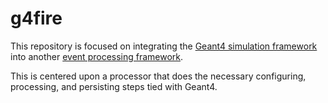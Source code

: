 # g4fire

This repository is focused on integrating the 
[Geant4 simulation framework](https://github.com/LDMX-Software/geant4) 
into another [event processing framework](https://github.com/LDMX-Software/fire).

This is centered upon a processor that does the necessary
configuring, processing, and persisting steps tied with Geant4.

